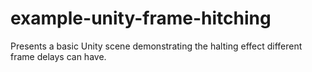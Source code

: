 # example-unity-frame-hitching
Presents a basic Unity scene demonstrating the halting effect different frame delays can have.
